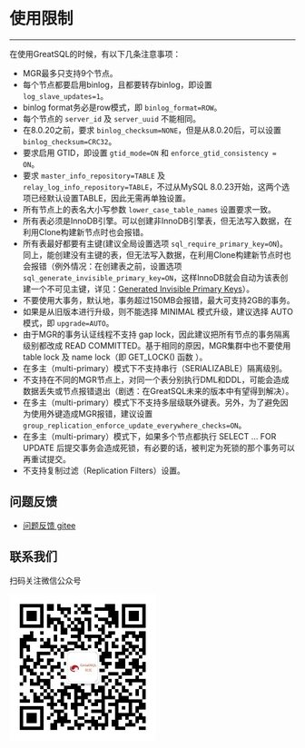 # 使用限制
---

在使用GreatSQL的时候，有以下几条注意事项：

- MGR最多只支持9个节点。
- 每个节点都要启用binlog，且都要转存binlog，即设置 `log_slave_updates=1`。
- binlog format务必是row模式，即 `binlog_format=ROW`。
- 每个节点的 `server_id` 及 `server_uuid` 不能相同。
- 在8.0.20之前，要求 `binlog_checksum=NONE`，但是从8.0.20后，可以设置 `binlog_checksum=CRC32`。
- 要求启用 GTID，即设置 `gtid_mode=ON` 和 `enforce_gtid_consistency = ON`。
- 要求 `master_info_repository=TABLE` 及 `relay_log_info_repository=TABLE`，不过从MySQL 8.0.23开始，这两个选项已经默认设置TABLE，因此无需再单独设置。
- 所有节点上的表名大小写参数 `lower_case_table_names` 设置要求一致。
- 所有表必须是InnoDB引擎。可以创建非InnoDB引擎表，但无法写入数据，在利用Clone构建新节点时也会报错。
- 所有表最好都要有主键(建议全局设置选项 `sql_require_primary_key=ON`)。同上，能创建没有主键的表，但无法写入数据，在利用Clone构建新节点时也会报错（例外情况：在创建表之前，设置选项 `sql_generate_invisible_primary_key=ON`，这样InnoDB就会自动为该表创建一个不可见主键，详见：[Generated Invisible Primary Keys](https://dev.mysql.com/doc/refman/8.0/en/create-table-gipks.html)）。
- 不要使用大事务，默认地，事务超过150MB会报错，最大可支持2GB的事务。
- 如果是从旧版本进行升级，则不能选择 MINIMAL 模式升级，建议选择 AUTO 模式，即 `upgrade=AUTO`。
- 由于MGR的事务认证线程不支持 gap lock，因此建议把所有节点的事务隔离级别都改成 READ COMMITTED。基于相同的原因，MGR集群中也不要使用 table lock 及 name lock（即 GET_LOCK() 函数 ）。
- 在多主（multi-primary）模式下不支持串行（SERIALIZABLE）隔离级别。
- 不支持在不同的MGR节点上，对同一个表分别执行DML和DDL，可能会造成数据丢失或节点报错退出（剧透：在GreatSQL未来的版本中有望得到解决）。
- 在多主（multi-primary）模式下不支持多层级联外键表。另外，为了避免因为使用外键造成MGR报错，建议设置 `group_replication_enforce_update_everywhere_checks=ON`。
- 在多主（multi-primary）模式下，如果多个节点都执行 SELECT ... FOR UPDATE 后提交事务会造成死锁，有必要的话，被判定为死锁的那个事务可以再重试提交。
- 不支持复制过滤（Replication Filters）设置。


**问题反馈**
---
- [问题反馈 gitee](https://gitee.com/GreatSQL/GreatSQL-Manual/issues)


**联系我们**
---

扫码关注微信公众号

![greatsql-wx](../greatsql-wx.jpg)

